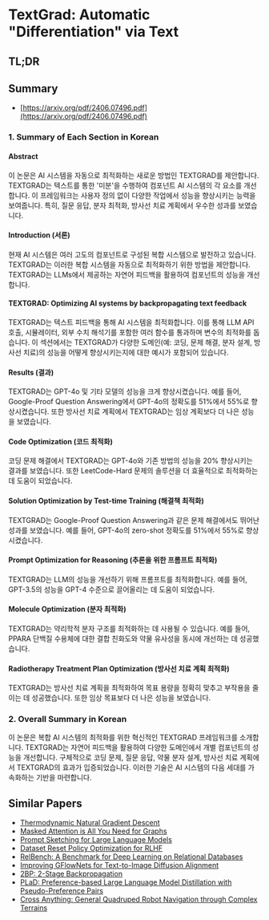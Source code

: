 # TextGrad: Automatic "Differentiation" via Text
## TL;DR
## Summary
- [https://arxiv.org/pdf/2406.07496.pdf](https://arxiv.org/pdf/2406.07496.pdf)

### 1. Summary of Each Section in Korean

#### Abstract
이 논문은 AI 시스템을 자동으로 최적화하는 새로운 방법인 TEXTGRAD를 제안합니다. TEXTGRAD는 텍스트를 통한 '미분'을 수행하여 컴포넌트 AI 시스템의 각 요소를 개선합니다. 이 프레임워크는 사용자 정의 없이 다양한 작업에서 성능을 향상시키는 능력을 보여줍니다. 특히, 질문 응답, 분자 최적화, 방사선 치료 계획에서 우수한 성과를 보였습니다.

#### Introduction (서론)
현재 AI 시스템은 여러 고도의 컴포넌트로 구성된 복합 시스템으로 발전하고 있습니다. TEXTGRAD는 이러한 복합 시스템을 자동으로 최적화하기 위한 방법을 제안합니다. TEXTGRAD는 LLMs에서 제공하는 자연어 피드백을 활용하여 컴포넌트의 성능을 개선합니다.

#### TEXTGRAD: Optimizing AI systems by backpropagating text feedback
TEXTGRAD는 텍스트 피드백을 통해 AI 시스템을 최적화합니다. 이를 통해 LLM API 호출, 시뮬레이터, 외부 수치 해석기를 포함한 여러 함수를 통과하며 변수의 최적화를 돕습니다. 이 섹션에서는 TEXTGRAD가 다양한 도메인(예: 코딩, 문제 해결, 분자 설계, 방사선 치료)의 성능을 어떻게 향상시키는지에 대한 예시가 포함되어 있습니다.

#### Results (결과)
TEXTGRAD는 GPT-4o 및 기타 모델의 성능을 크게 향상시켰습니다. 예를 들어, Google-Proof Question Answering에서 GPT-4o의 정확도를 51%에서 55%로 향상시켰습니다. 또한 방사선 치료 계획에서 TEXTGRAD는 임상 계획보다 더 나은 성능을 보였습니다.

#### Code Optimization (코드 최적화)
코딩 문제 해결에서 TEXTGRAD는 GPT-4o와 기존 방법의 성능을 20% 향상시키는 결과를 보였습니다. 또한 LeetCode-Hard 문제의 솔루션을 더 효율적으로 최적화하는 데 도움이 되었습니다.

#### Solution Optimization by Test-time Training (해결책 최적화)
TEXTGRAD는 Google-Proof Question Answering과 같은 문제 해결에서도 뛰어난 성과를 보였습니다. 예를 들어, GPT-4o의 zero-shot 정확도를 51%에서 55%로 향상시켰습니다.

#### Prompt Optimization for Reasoning (추론을 위한 프롬프트 최적화)
TEXTGRAD는 LLM의 성능을 개선하기 위해 프롬프트를 최적화합니다. 예를 들어, GPT-3.5의 성능을 GPT-4 수준으로 끌어올리는 데 도움이 되었습니다.

#### Molecule Optimization (분자 최적화)
TEXTGRAD는 약리학적 분자 구조를 최적화하는 데 사용될 수 있습니다. 예를 들어, PPARA 단백질 수용체에 대한 결합 친화도와 약물 유사성을 동시에 개선하는 데 성공했습니다.

#### Radiotherapy Treatment Plan Optimization (방사선 치료 계획 최적화)
TEXTGRAD는 방사선 치료 계획을 최적화하여 목표 용량을 정확히 맞추고 부작용을 줄이는 데 성공했습니다. 또한 임상 목표보다 더 나은 성능을 보였습니다.

### 2. Overall Summary in Korean

이 논문은 복합 AI 시스템의 최적화를 위한 혁신적인 TEXTGRAD 프레임워크를 소개합니다. TEXTGRAD는 자연어 피드백을 활용하여 다양한 도메인에서 개별 컴포넌트의 성능을 개선합니다. 구체적으로 코딩 문제, 질문 응답, 약물 분자 설계, 방사선 치료 계획에서 TEXTGRAD의 효과가 입증되었습니다. 이러한 기술은 AI 시스템의 다음 세대를 가속화하는 기반을 마련합니다.

## Similar Papers
- [Thermodynamic Natural Gradient Descent](2405.13817.md)
- [Masked Attention is All You Need for Graphs](2402.10793.md)
- [Prompt Sketching for Large Language Models](2311.04954.md)
- [Dataset Reset Policy Optimization for RLHF](2404.08495.md)
- [RelBench: A Benchmark for Deep Learning on Relational Databases](2407.20060.md)
- [Improving GFlowNets for Text-to-Image Diffusion Alignment](2406.00633.md)
- [2BP: 2-Stage Backpropagation](2405.18047.md)
- [PLaD: Preference-based Large Language Model Distillation with Pseudo-Preference Pairs](2406.02886.md)
- [Cross Anything: General Quadruped Robot Navigation through Complex Terrains](2407.16412.md)
